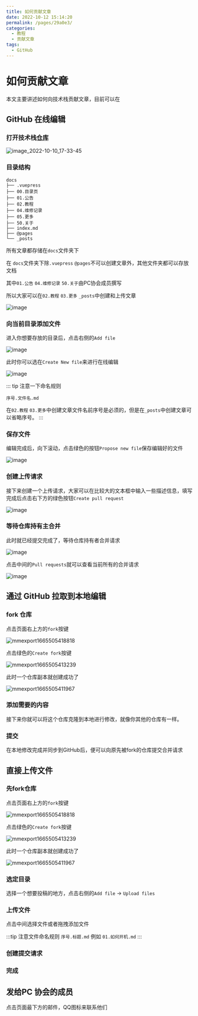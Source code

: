 ```yaml
---
title: 如何贡献文章
date: 2022-10-12 15:14:20
permalink: /pages/29a0e3/
categories:
  - 教程
  - 贡献文章
tags:
  - GitHub
---
```

# 如何贡献文章

本文主要讲述如何向技术栈贡献文章，目前可以在

<!-- more -->

## GitHub 在线编辑

### 打开技术栈[仓库](https://github.com/cqnu-pc/cqnu-cp.github.io)

![image_2022-10-10_17-33-45](https://cdn.staticaly.com/gh/CQNU-PC/pc-img@master/mackenia/贡献文章/image_2022-10-10_17-33-45.310ebheyo940.jpg)

### 目录结构

```
docs
├── .vuepress
├── 00.目录页
├── 01.公告
├── 02.教程
├── 04.维修记录
├── 05.更多
├── 50.关于
├── index.md
├── @pages
└── _posts
```

所有文章都存储在`docs`文件夹下

在 `docs`文件夹下除`.vuepress` `@pages`不可以创建文章外，其他文件夹都可以存放文档

其中`01.公告` `04.维修记录` `50.关于`由PC协会成员撰写

所以大家可以在`02.教程` `03.更多` `_posts`中创建和上传文章

![image](https://cdn.staticaly.com/gh/CQNU-PC/pc-img@master/mackenia/贡献文章/image.3ui8ephsh000.jpg)

### 向当前目录添加文件

进入你想要存放的目录后，点击右侧的`Add file`

![image](https://cdn.staticaly.com/gh/CQNU-PC/pc-img@master/mackenia/贡献文章/image.2x4vh1a57le0.jpg)

此时你可以选在`Create New file`来进行在线编辑

![image](https://cdn.staticaly.com/gh/CQNU-PC/pc-img@master/mackenia/贡献文章/image.6q7055avn6s0.webp)

::: tip
注意一下命名规则

`序号.文件名.md`

在`02.教程` `03.更多`中创建文章文件名前序号是必须的，但是在`_posts`中创建文章可以省略序号。
:::

### 保存文件

编辑完成后，向下滚动，点击绿色的按钮`Propose new file`保存编辑好的文件

![image](https://cdn.staticaly.com/gh/CQNU-PC/pc-img@master/mackenia/贡献文章/image.5eiry6poag40.webp)

### 创建上传请求

接下来创建一个上传请求，大家可以在比较大的文本框中输入一些描述信息，填写完成后点击右下方的绿色按钮`Create pull request`

![image](https://cdn.staticaly.com/gh/CQNU-PC/pc-img@master/mackenia/贡献文章/image.4rwksh4teo80.webp)

### 等待仓库持有主合并

此时就已经提交完成了，等待仓库持有者合并请求

![image](https://cdn.staticaly.com/gh/CQNU-PC/pc-img@master/mackenia/贡献文章/image.54ob0j0we6o0.webp)

点击中间的`Pull requests`就可以查看当前所有的合并请求

![image](https://cdn.staticaly.com/gh/CQNU-PC/pc-img@master/mackenia/贡献文章/image.4mgja9eif8g0.webp)

## 通过 GitHub 拉取到本地编辑

### fork 仓库

点击页面右上方的`fork`按键

![mmexport1665505418818](https://cdn.staticaly.com/gh/CQNU-PC/pc-img@master/mackenia/贡献文章/mmexport1665505418818.1gb5227qnr34.webp)

点击绿色的`Create fork`按键

![mmexport1665505413239](https://cdn.staticaly.com/gh/CQNU-PC/pc-img@master/mackenia/贡献文章/mmexport1665505413239.3mm5xqhzprm0.webp)

此时一个仓库副本就创建成功了

![mmexport1665505411967](https://cdn.staticaly.com/gh/CQNU-PC/pc-img@master/mackenia/贡献文章/mmexport1665505411967.1ta21lh6jim8.webp)

### 添加需要的内容

接下来你就可以将这个仓库克隆到本地进行修改，就像你其他的仓库有一样。

### 提交

在本地修改完成并同步到GitHub后，便可以向原先被fork的仓库提交合并请求

## 直接上传文件

### 先fork仓库

点击页面右上方的`fork`按键

![mmexport1665505418818](https://cdn.staticaly.com/gh/CQNU-PC/pc-img@master/mackenia/贡献文章/mmexport1665505418818.1gb5227qnr34.webp)

点击绿色的`Create fork`按键

![mmexport1665505413239](https://cdn.staticaly.com/gh/CQNU-PC/pc-img@master/mackenia/贡献文章/mmexport1665505413239.3mm5xqhzprm0.webp)

此时一个仓库副本就创建成功了

![mmexport1665505411967](https://cdn.staticaly.com/gh/CQNU-PC/pc-img@master/mackenia/贡献文章/mmexport1665505411967.1ta21lh6jim8.webp)

### 选定目录

选择一个想要投稿的地方，点击右侧的`Add file` -> `Upload files`

### 上传文件

点击中间选择文件或者拖拽添加文件

:::tip
注意文件命名规则 `序号.标题.md` 例如 `01.如何开机.md`
:::

### 创建提交请求

 

### 完成

## 发给PC 协会的成员

点击页面最下方的邮件，QQ图标来联系他们
